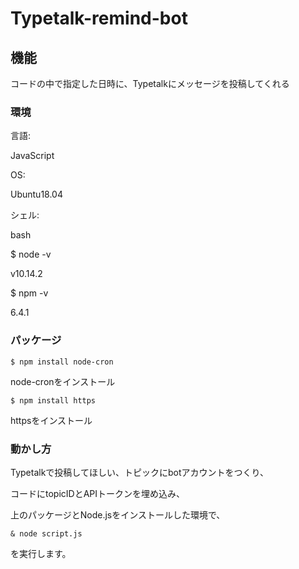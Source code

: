 # Typetalk-remind-bot

## 機能

コードの中で指定した日時に、Typetalkにメッセージを投稿してくれる

### 環境

言語:

JavaScript

OS:

Ubuntu18.04

シェル:

bash

$ node -v

v10.14.2

$ npm -v

6.4.1

### パッケージ

```
$ npm install node-cron
```

node-cronをインストール

```
$ npm install https
```

httpsをインストール

### 動かし方

Typetalkで投稿してほしい、トピックにbotアカウントをつくり、

コードにtopicIDとAPIトークンを埋め込み、

上のパッケージとNode.jsをインストールした環境で、

```
& node script.js
```

を実行します。

